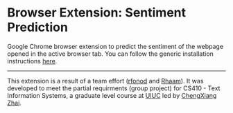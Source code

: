 # Browser Extension: Sentiment Prediction
Google Chrome browser extension to predict the sentiment of the webpage opened in the active browser tab. You can follow the generic installation instructions [here](https://developer.chrome.com/docs/extensions/mv3/getstarted/).

---

This extension is a result of a team effort ([rfonod](https://github.com/rfonod) and [Rhaam](https://github.com/Rhaam)). It was developed to meet the partial requirments (group project) for CS410 - Text Information Systems, a graduate level course at [UIUC](https://cs.illinois.edu/) led by [ChengXiang Zhai](http://czhai.cs.illinois.edu/).